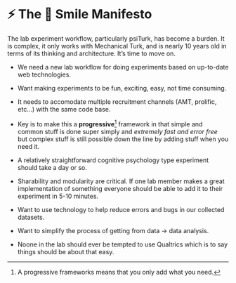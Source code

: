 # ⚡️ The 🫠 Smile Manifesto
The lab experiment workflow, particularly psiTurk, has become a burden.  It is complex, it only works with Mechanical Turk, and is nearly 10 years old in terms of its thinking and architecture.  It’s time to move on.

- We need a new lab workflow for doing experiments based on up-to-date web technologies.
- Want making experiments to be fun, exciting, easy, not time consuming.
- It needs to accomodate multiple recruitment channels (AMT, prolific, etc…) with the same code base.
- Key is to make this a **progressive**[^1] framework in that simple and common stuff is done super simply and *extremely fast and error free* but complex stuff is still possible down the line by adding stuff when you need it.
- A relatively straightforward cognitive psychology type experiment should take a day or so.
- Sharability and modularity are critical.  If one lab member makes a great implementation of something everyone should be able to add it to their experiment in 5-10 minutes.

- Want to use technology to help reduce errors and bugs in our collected datasets.
- Want to simplify the process of getting from data -> data analysis.
- Noone in the lab should ever be tempted to use Qualtrics which is to say things should be about that easy.

[^1]: A progressive frameworks means that you only add what you need.
